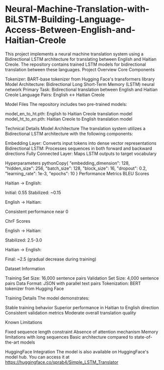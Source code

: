 # Neural-Machine-Translation-with-BiLSTM-Building-Language-Access-Between-English-and-Haitian-Creole

This project implements a neural machine translation system using a Bidirectional LSTM architecture for translating between English and Haitian Creole. The repository contains trained LSTM models for bidirectional translation between these languages.
Project Overview
Core Components

Tokenizer: BART-base tokenizer from Hugging Face's transformers library
Model Architecture: Bidirectional Long Short-Term Memory (LSTM) neural network
Primary Task: Bidirectional translation between English and Haitian Creole
Language Pairs: English ↔ Haitian Creole

Model Files
The repository includes two pre-trained models:

model_en_to_ht.pth: English to Haitian Creole translation model
model_ht_to_en.pth: Haitian Creole to English translation model

Technical Details
Model Architecture
The translation system utilizes a Bidirectional LSTM architecture with the following components:

Embedding Layer: Converts input tokens into dense vector representations
Bidirectional LSTM: Processes sequences in both forward and backward directions
Fully Connected Layer: Maps LSTM outputs to target vocabulary

Hyperparameters
pythonCopy{
    "embedding_dimension": 128,
    "hidden_size": 256,
    "batch_size": 128,
    "block_size": 16,
    "dropout": 0.2,
    "learning_rate": 1e-3,
    "epochs": 10
}
Performance Metrics
BLEU Scores

Haitian → English:

Initial: 0.55
Stabilized: ~0.15


English → Haitian:

Consistent performance near 0



ChrF Scores

English → Haitian:

Stabilized: 2.5-3.0


Haitian → English:

Final: ~2.5 (gradual decrease during training)



Dataset Information

Training Set Size: 16,000 sentence pairs
Validation Set Size: 4,000 sentence pairs
Data Format: JSON with parallel text pairs
Tokenization: BERT tokenizer from Hugging Face

Training Details
The model demonstrates:

Stable training behavior
Superior performance in Haitian to English direction
Consistent validation metrics
Moderate overall translation quality

Known Limitations

Fixed sequence length constraint
Absence of attention mechanism
Memory limitations with long sequences
Basic architecture compared to state-of-the-art models

HuggingFace Integration
The model is also available on HuggingFace's model hub. You can access it at https://huggingface.co/sprab4/Simple_LSTM_Translator
